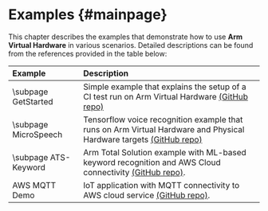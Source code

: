 # Examples {#mainpage}

This chapter describes the examples that demonstrate how to use **Arm Virtual Hardware** in various scenarios. Detailed descriptions can be found from the references provided in the table below:

Example               | Description
:---------------------|:----------------
\subpage GetStarted   | Simple example that explains the setup of a CI test run on Arm Virtual Hardware [(GitHub repo)](https://github.com/arm-software/VHT-GetStarted)
\subpage MicroSpeech  | Tensorflow voice recognition example that runs on Arm Virtual Hardware and Physical Hardware targets [(GitHub repo)](https://github.com/arm-software/VHT-TFLmicrospeech)
\subpage ATS-Keyword  | Arm Total Solution example with ML-based keyword recognition and AWS Cloud connectivity [(GitHub repo)](https://github.com/arm-software/ATS-Keyword).
AWS MQTT Demo         | IoT application with MQTT connectivity to AWS cloud service [(GitHub repo)](https://github.com/ARM-software/VHT-AWS_MQTT_Demo).
